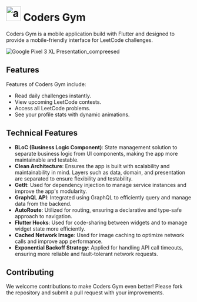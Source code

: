 # <img src="https://github.com/GouravShDev/codersgym/blob/main/android/app/src/main/res/mipmap-xhdpi/ic_launcher.png?raw=true" alt="app_icon" height="40"/>  Coders Gym

Coders Gym is a mobile application build with Flutter and designed to provide a mobile-friendly interface for LeetCode challenges.

![Google Pixel 3 XL Presentation_compreesed](https://github.com/user-attachments/assets/283c4010-bb11-48f5-9c12-de19437bfef8)

## Features

Features of Coders Gym include:

- Read daily challenges instantly.
- View upcoming LeetCode contests.
- Access all LeetCode problems.
- See your profile stats with dynamic animations.

## Technical Features
- **BLoC (Business Logic Component)**: State management solution to separate business logic from UI components, making the app more maintainable and testable.
- **Clean Architecture**: Ensures the app is built with scalability and maintainability in mind. Layers such as data, domain, and presentation are separated to ensure flexibility and testability.
- **GetIt**: Used for dependency injection to manage service instances and improve the app's modularity.
- **GraphQL API**: Integrated using GraphQL to efficiently query and manage data from the backend.
- **AutoRoute**: Utilized for routing, ensuring a declarative and type-safe approach to navigation.
- **Flutter Hooks**: Used for code-sharing between widgets and to manage widget state more efficiently.
- **Cached Network Image**: Used for image caching to optimize network calls and improve app performance.
- **Exponential Backoff Strategy**: Applied for handling API call timeouts, ensuring more reliable and fault-tolerant network requests.



## Contributing
We welcome contributions to make Coders Gym even better! Please fork the repository and submit a pull request with your improvements.
